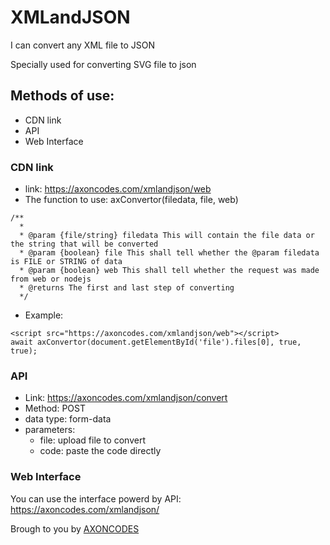 # XMLandJSON
I can convert any XML file to JSON

Specially used for converting SVG file to json

## Methods of use:
 - CDN link
 - API
 - Web Interface

### CDN link
 - link: https://axoncodes.com/xmlandjson/web
 - The function to use: axConvertor(filedata, file, web)
 ```
 /**
   * 
   * @param {file/string} filedata This will contain the file data or the string that will be converted
   * @param {boolean} file This shall tell whether the @param filedata is FILE or STRING of data 
   * @param {boolean} web This shall tell whether the request was made from web or nodejs 
   * @returns The first and last step of converting
   */
 ```
 - Example:
 ```
 <script src="https://axoncodes.com/xmlandjson/web"></script>
 await axConvertor(document.getElementById('file').files[0], true, true);
 ```

### API
- Link: https://axoncodes.com/xmlandjson/convert
- Method: POST
- data type: form-data
- parameters:
    - file: upload file to convert
    - code: paste the code directly

### Web Interface
 You can use the interface powerd by API: https://axoncodes.com/xmlandjson/



Brough to you by [AXONCODES](https://axoncodes.com)
